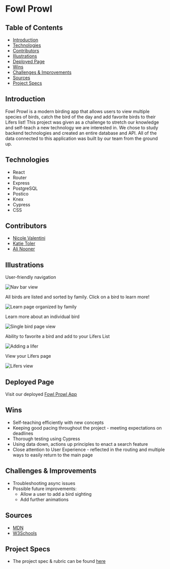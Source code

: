 <!-- ## Fowl Prowl App

### Color Palette

Lightest: "Isabelline": #f9f5f0,
Mid: "Linen": #f7ede2,
Dark: "Onyx": #454545,
color-pop: "Fuzzy Wuzzy": #cc7178,
Mid-dark: "light onyx": #7c7c7c -->

# Fowl Prowl

## Table of Contents

  - [Introduction](#Introduction)
  - [Technologies](#Technologies)
  - [Contributors](#Contributors)
  - [Illustrations](#Illustrations)
  - [Deployed Page](#Deployed-Page)
  - [Wins](#Wins)
  - [Challenges & Improvements](#Challenges-&-Improvements)
  - [Sources](#Sources)
  - [Project Specs](#Project-Specs)

## Introduction

Fowl Prowl is a modern birding app that allows users to view multiple species of birds, catch the bird of the day and add favorite birds to their Lifers list! This project was given as a challenge to stretch our knowledge and self-teach a new technology we are interested in. We chose to study backend technologies and created an entire database and API. All of the data connected to this application was built by our team from the ground up.


## Technologies
  - React
  - Router
  - Express
  - PostgreSQL
  - Postico
  - Knex
  - Cypress
  - CSS

## Contributors
  - [Nicole Valentini](https://github.com/nvalentini21)
  - [Katie Toler](https://github.com/KATIETOLER)
  - [Ali Nooner](https://github.com/alinooner)

## Illustrations
User-friendly navigation

![Nav bar view](https://media3.giphy.com/media/bVyM8oVcl3QHoPjlRn/giphy.gif)

All birds are listed and sorted by family. Click on a bird to learn more!

![Learn page organized by family](https://media1.giphy.com/media/vGHODBxjzqdCeoOsWU/giphy.gif)

Learn more about an individual bird

![Single bird page view](https://media4.giphy.com/media/n4IGTZEX6dXwXu9JLQ/giphy.gif)

Ability to favorite a bird and add to your Lifers List

![Adding a lifer](https://media4.giphy.com/media/RlvcWDys5QKbqmCokf/giphy.gif)

View your Lifers page

![Lifers view](https://media4.giphy.com/media/0Vd4csmLuxUR4IvMXf/giphy.gif)

<!-- All birds are listed and sorted by family - Click on a bird to learn more

![Learn page view](https://media2.giphy.com/media/tKrtJybQbp6dcXNIGq/giphy.gif) -->


## Deployed Page

Visit our deployed [Fowl Prowl App](
  )

## Wins
  - Self-teaching efficiently with new concepts
  - Keeping good pacing throughout the project - meeting expectations on deadlines
  - Thorough testing using Cypress
  - Using data down, actions up principles to enact a search feature
  - Close attention to User Experience - reflected in the routing and multiple ways to easily return to the main page

## Challenges & Improvements
  - Troubleshooting async issues
  - Possible future improvements:
    - Allow a user to add a bird sighting
    - Add further animations

## Sources
  - [MDN](https://developer.mozilla.org/en-US/docs/Learn/Server-side/Express_Nodejs/Introduction)
  - [W3Schools](https://www.w3schools.com/)

## Project Specs
  - The project spec & rubric can be found [here](https://frontend.turing.edu/projects/module-3/stretch.html)

